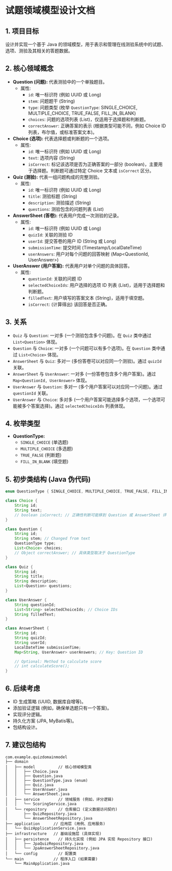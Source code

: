 # 试题领域模型设计文档

## 1. 项目目标

设计并实现一个基于 Java 的领域模型，用于表示和管理在线测验系统中的试题、选项、测验及其相关的答题数据。

## 2. 核心领域概念

*   **Question (问题):** 代表测验中的一个单独题目。
    *   属性:
        *   `id`: 唯一标识符 (例如 UUID 或 Long)
        *   `stem`: 问题题干 (String)
        *   `type`: 问题类型 (枚举 `QuestionType`: SINGLE_CHOICE, MULTIPLE_CHOICE, TRUE_FALSE, FILL_IN_BLANK)
        *   `choices`: 问题的选项列表 (List<Choice>)，仅适用于选择题和判断题。
        *   `correctAnswer`: 正确答案的表示 (根据类型可能不同，例如 Choice ID 列表，布尔值，或标准答案文本)。
*   **Choice (选项):** 代表选择题或判断题的一个选项。
    *   属性:
        *   `id`: 唯一标识符 (例如 UUID 或 Long)
        *   `text`: 选项内容 (String)
        *   `isCorrect`: 标记该选项是否为正确答案的一部分 (boolean)，主要用于选择题。判断题可通过特定 Choice 文本或 `isCorrect` 区分。
*   **Quiz (测验):** 代表一组问题构成的完整测验。
    *   属性:
        *   `id`: 唯一标识符 (例如 UUID 或 Long)
        *   `title`: 测验标题 (String)
        *   `description`: 测验描述 (String)
        *   `questions`: 测验包含的问题列表 (List<Question>)
*   **AnswerSheet (答卷):** 代表用户完成一次测验的记录。
    *   属性:
        *   `id`: 唯一标识符 (例如 UUID 或 Long)
        *   `quizId`: 关联的测验 ID
        *   `userId`: 提交答卷的用户 ID (String 或 Long)
        *   `submissionTime`: 提交时间 (Timestamp/LocalDateTime)
        *   `userAnswers`: 用户对每个问题的回答映射 (Map<QuestionId, UserAnswer>)
*   **UserAnswer (用户答案):** 代表用户对单个问题的具体回答。
    *   属性:
        *   `questionId`: 关联的问题 ID
        *   `selectedChoiceIds`: 用户选择的选项 ID 列表 (List<ChoiceId>)，适用于选择题和判断题。
        *   `filledText`: 用户填写的答案文本 (String)，适用于填空题。
        *   `isCorrect`: (计算得出) 该回答是否正确。

## 3. 关系

*   `Quiz` 与 `Question`: 一对多 (一个测验包含多个问题)。在 `Quiz` 类中通过 `List<Question>` 体现。
*   `Question` 与 `Choice`: 一对多 (一个问题可以有多个选项)。在 `Question` 类中通过 `List<Choice>` 体现。
*   `AnswerSheet` 与 `Quiz`: 多对一 (多份答卷可以对应同一个测验)。通过 `quizId` 关联。
*   `AnswerSheet` 与 `UserAnswer`: 一对多 (一份答卷包含多个用户答案)。通过 `Map<QuestionId, UserAnswer>` 体现。
*   `UserAnswer` 与 `Question`: 多对一 (多个用户答案可以对应同一个问题)。通过 `questionId` 关联。
*   `UserAnswer` 与 `Choice`: 多对多 (一个用户答案可能选择多个选项，一个选项可能被多个答案选择)。通过 `selectedChoiceIds` 列表体现。

## 4. 枚举类型

*   **QuestionType:**
    *   `SINGLE_CHOICE` (单选题)
    *   `MULTIPLE_CHOICE` (多选题)
    *   `TRUE_FALSE` (判断题)
    *   `FILL_IN_BLANK` (填空题)

## 5. 初步类结构 (Java 伪代码)

```java
enum QuestionType { SINGLE_CHOICE, MULTIPLE_CHOICE, TRUE_FALSE, FILL_IN_BLANK }

class Choice {
    String id;
    String text;
    // boolean isCorrect; // 正确性判断可能移到 Question 或 AnswerSheet 评分逻辑中
}

class Question {
    String id;
    String stem; // Changed from text
    QuestionType type;
    List<Choice> choices;
    // Object correctAnswer; // 具体类型取决于 QuestionType
}

class Quiz {
    String id;
    String title;
    String description;
    List<Question> questions;
}

class UserAnswer {
    String questionId;
    List<String> selectedChoiceIds; // Choice IDs
    String filledText;
}

class AnswerSheet {
    String id;
    String quizId;
    String userId;
    LocalDateTime submissionTime;
    Map<String, UserAnswer> userAnswers; // Key: Question ID

    // Optional: Method to calculate score
    // int calculateScore();
}
```

## 6. 后续考虑

*   ID 生成策略 (UUID, 数据库自增等)。
*   添加验证逻辑 (例如，确保单选题只有一个答案)。
*   实现评分逻辑。
*   持久化方案 (JPA, MyBatis等)。
*   包结构设计。

## 7. 建议包结构

```
com.example.quizdomainmodel
├── domain
│   ├── model          // 核心领域模型类
│   │   ├── Choice.java
│   │   ├── Question.java
│   │   ├── QuestionType.java (enum)
│   │   ├── Quiz.java
│   │   ├── UserAnswer.java
│   │   └── AnswerSheet.java
│   ├── service        // 领域服务 (例如，评分逻辑)
│   │   └── ScoringService.java
│   └── repository     // 仓库接口 (定义数据访问契约)
│       ├── QuizRepository.java
│       └── AnswerSheetRepository.java
├── application      // 应用层 (用例、应用服务)
│   └── QuizApplicationService.java
├── infrastructure   // 基础设施层 (具体实现)
│   ├── persistence    // 持久化实现 (例如 JPA 实现 Repository 接口)
│   │   ├── JpaQuizRepository.java
│   │   └── JpaAnswerSheetRepository.java
│   └── config         // 配置类
└── main             // 程序入口 (如果需要)
    └── MainApplication.java